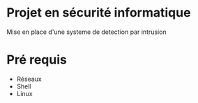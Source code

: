 # Projet en sécurité informatique  
Mise en place d'une systeme de detection par intrusion

# Pré requis
* Réseaux
* Shell 
* Linux

